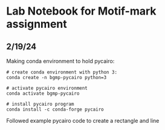 # Lab Notebook for Motif-mark assignment  


## 2/19/24  
Making conda environment to hold pycairo:   
```
# create conda environment with python 3:
conda create -n bgmp-pycairo python=3

# activate pycairo environment  
conda activate bgmp-pycairo

# install pycairo program  
conda install -c conda-forge pycairo
```  

Followed example pycairo code to create a rectangle and line